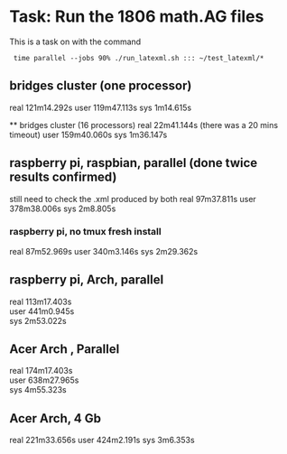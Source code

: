 # Task: Run the 1806 math.AG files 
This is a task on with the command
```
 time parallel --jobs 90% ./run_latexml.sh ::: ~/test_latexml/*
 ```
## bridges cluster (one processor) 
real    121m14.292s 
user    119m47.113s
sys     1m14.615s    

** bridges cluster (16 processors)
real    22m41.144s (there was a 20 mins timeout)
user    159m40.060s 
sys     1m36.147s     
 
## raspberry pi, raspbian, parallel (done twice results confirmed)
still need to check the .xml produced by both
real    97m37.811s
user    378m38.006s
sys     2m8.805s
### raspberry pi, no tmux fresh install
real    87m52.969s
user    340m3.146s
sys     2m29.362s


## raspberry pi, Arch, parallel
real    113m17.403s                                                             
user    441m0.945s                                                              
sys     2m53.022s     

## Acer Arch , Parallel 
real    174m17.403s                                                             
user    638m27.965s                                                             
sys     4m55.323s    
## Acer Arch, 4 Gb
real    221m33.656s
user    424m2.191s
sys     3m6.353s


